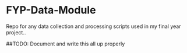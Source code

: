 # FYP-Data-Module

Repo for any data collection and processing scripts used in my final year project..

##TODO: Document and write this all up properly
